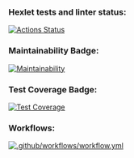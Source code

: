 ### Hexlet tests and linter status:
[![Actions Status](https://github.com/GordienkoEvgeny/frontend-bootcamp-project-11/workflows/hexlet-check/badge.svg)](https://github.com/GordienkoEvgeny/frontend-bootcamp-project-11/actions)
### Maintainability Badge:
[![Maintainability](https://api.codeclimate.com/v1/badges/25d027eed0ddb44aac01/maintainability)](https://codeclimate.com/github/GordienkoEvgeny/frontend-bootcamp-project-11/maintainability)
### Test Coverage Badge:
[![Test Coverage](https://api.codeclimate.com/v1/badges/25d027eed0ddb44aac01/test_coverage)](https://codeclimate.com/github/GordienkoEvgeny/frontend-bootcamp-project-11/test_coverage)
### Workflows:
[![.github/workflows/workflow.yml](https://github.com/GordienkoEvgeny/frontend-bootcamp-project-11/actions/workflows/workflow.yml/badge.svg)](https://github.com/GordienkoEvgeny/frontend-bootcamp-project-11/actions/workflows/workflow.yml)